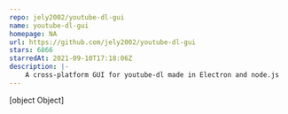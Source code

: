 ```yaml
---
repo: jely2002/youtube-dl-gui
name: youtube-dl-gui
homepage: NA
url: https://github.com/jely2002/youtube-dl-gui
stars: 6866
starredAt: 2021-09-10T17:18:06Z
description: |-
    A cross-platform GUI for youtube-dl made in Electron and node.js
---
```


[object Object]
